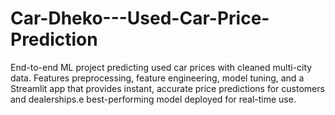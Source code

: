 # Car-Dheko---Used-Car-Price-Prediction
End-to-end ML project predicting used car prices with cleaned multi-city data. Features preprocessing, feature engineering, model tuning, and a Streamlit app that provides instant, accurate price predictions for customers and dealerships.e best-performing model deployed for real-time use.
